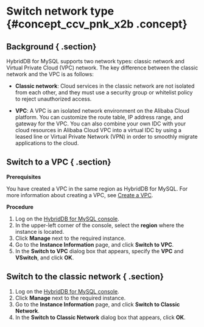 # Switch network type {#concept_ccv_pnk_x2b .concept}

## Background { .section}

HybridDB for MySQL supports two network types: classic network and Virtual Private Cloud \(VPC\) network. The key difference between the classic network and the VPC is as follows:

-   **Classic network**: Cloud services in the classic network are not isolated from each other, and they must use a security group or whitelist policy to reject unauthorized access.

-   **VPC**: A VPC is an isolated network environment on the Alibaba Cloud platform. You can customize the route table, IP address range, and gateway for the VPC. You can also combine your own IDC with your cloud resources in Alibaba Cloud VPC into a virtual IDC by using a leased line or Virtual Private Network \(VPN\) in order to smoothly migrate applications to the cloud.


## Switch to a VPC { .section}

**Prerequisites**

You have created a VPC in the same region as HybridDB for MySQL. For more information about creating a VPC, see [Create a VPC](https://www.alibabacloud.com/help/doc-detail/27710.html).

**Procedure**

1.  Log on the [HybridDB for MySQL console](https://partners-intl.console.aliyun.com/#/petadata).
2.  In the upper-left corner of the console, select the **region** where the instance is located.
3.  Click **Manage** next to the required instance.
4.  Go to the **Instance Information** page, and click **Switch to VPC**.
5.  In the **Switch to VPC** dialog box that appears, specify the **VPC** and **VSwitch**, and click **OK**.

## Switch to the classic network { .section}

1.  Log on the [HybridDB for MySQL console](https://partners-intl.console.aliyun.com/#/petadata).
2.  Click **Manage** next to the required instance.
3.  Go to the **Instance Information** page, and click **Switch to Classic Network**.
4.  In the **Switch to Classic Network** dialog box that appears, click **OK**.

